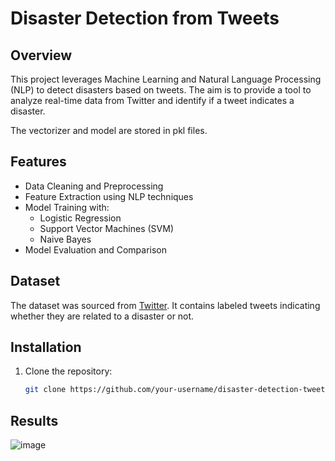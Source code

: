 # Disaster Detection from Tweets

## Overview
This project leverages Machine Learning and Natural Language Processing (NLP) to detect disasters based on tweets. The aim is to provide a tool to analyze real-time data from Twitter and identify if a tweet indicates a disaster.

The vectorizer and model are stored in pkl files.

## Features
- Data Cleaning and Preprocessing
- Feature Extraction using NLP techniques
- Model Training with:
  - Logistic Regression
  - Support Vector Machines (SVM)
  - Naive Bayes
- Model Evaluation and Comparison

## Dataset
The dataset was sourced from [Twitter](#). It contains labeled tweets indicating whether they are related to a disaster or not.

## Installation
1. Clone the repository:
   ```bash
   git clone https://github.com/your-username/disaster-detection-tweets.git

## Results
![image](https://github.com/user-attachments/assets/d9b1756c-b2c8-4ff4-9ac8-375075bdb2c2)

